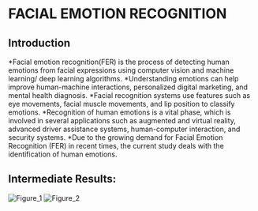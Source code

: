# FACIAL EMOTION RECOGNITION
## Introduction
*Facial emotion recognition(FER) is the process of detecting human emotions from facial expressions using computer vision and machine learning/ deep learning algorithms. 
*Understanding emotions can help improve human-machine interactions, personalized digital marketing, and mental health diagnosis. 
*Facial recognition systems use features such as eye movements, facial muscle movements, and lip position to classify emotions.
*Recognition of human emotions is a vital phase, which is involved in several applications such as augmented and virtual reality, advanced driver assistance systems, human-computer interaction, and security systems.
*Due to the growing demand for Facial Emotion Recognition (FER) in recent times, the current study deals with the identification of human emotions.

## Intermediate Results:
![Figure_1](https://github.com/maanasi8/Mini-Project/assets/126388400/9963e409-ae8c-46d0-9c70-a9cc3f5d6b1d)
![Figure_2](https://github.com/maanasi8/Mini-Project/assets/126388400/f9a1cba9-60f3-4989-b7d1-9df2e12bdc3e)
